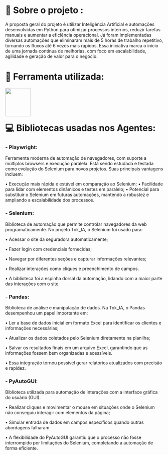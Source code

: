 # 🤖 Sobre o projeto :

A proposta geral do projeto é utilizar Inteligência Artificial e automações desenvolvidas em Python para otimizar processos internos, reduzir tarefas manuais e aumentar a eficiência operacional. Já foram implementadas diversas automações que eliminaram mais de 5 horas de trabalho repetitivo, tornando os fluxos até 6 vezes mais rápidos. Essa iniciativa marca o início de uma jornada contínua de melhorias, com foco em escalabilidade, agilidade e geração de valor para o negócio.

<div align="left" >

# 🧩​ Ferramenta utilizada:


<img align="left" height="90" width="80" src="https://github.com/user-attachments/assets/352a6e03-ecf0-47ed-a8a7-0faead584435">

<br>
<br> 
<br>
<br> 

# 💻 Bibliotecas usadas nos Agentes:

### - Playwright:

Ferramenta moderna de automação de navegadores, com suporte a múltiplos browsers e execução paralela. Está sendo estudada e testada como evolução do Selenium para novos projetos. Suas principais vantagens incluem:

• Execução mais rápida e estável em comparação ao Selenium;
• Facilidade para lidar com elementos dinâmicos e testes em paralelo;
• Potencial para substituir o Selenium em futuras automações, mantendo a robustez e ampliando a escalabilidade dos processos.

### - Selenium: 
Biblioteca de automação que permite controlar navegadores da web programaticamente. No projeto Tok_IA, o Selenium foi usado para:

• Acessar o site da seguradora automaticamente;

• Fazer login com credenciais fornecidas;

• Navegar por diferentes seções e capturar informações relevantes;

• Realizar interações como cliques e preenchimento de campos.

• A biblioteca foi a espinha dorsal da automação, lidando com a maior parte das interações com o site.

### - Pandas:
Biblioteca de análise e manipulação de dados. Na Tok_IA, o Pandas desempenhou um papel importante em:

• Ler a base de dados inicial em formato Excel para identificar os clientes e informações necessárias;

• Atualizar os dados coletados pelo Selenium diretamente na planilha;

• Salvar os resultados finais em um arquivo Excel, garantindo que as informações fossem bem organizadas e acessíveis.

• Essa integração tornou possível gerar relatórios atualizados com precisão e rapidez.

### - PyAutoGUI: 
Biblioteca utilizada para automação de interações com a interface gráfica do usuário (GUI).

• Realizar cliques e movimentar o mouse em situações onde o Selenium não conseguiu interagir com elementos da página;

• Simular entrada de dados em campos específicos quando outras abordagens falharam.

• A flexibilidade do PyAutoGUI garantiu que o processo não fosse interrompido por limitações do Selenium, completando a automação de forma eficiente.

